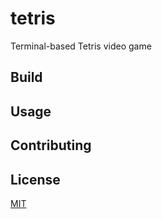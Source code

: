 # tetris

Terminal-based Tetris video game

## Build

## Usage

## Contributing

## License

[MIT](https://choosealicense.com/licenses/mit/)
